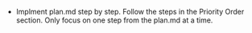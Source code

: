 - Implment plan.md step by step. Follow the steps in the Priority Order section. Only focus on one step from the plan.md at a time.